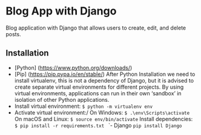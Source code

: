 # Blog App with Django

Blog application with Django that allows users to create, edit, and delete posts.

## Installation
- [Python] (https://www.python.org/downloads/)
- [Pip] (https://pip.pypa.io/en/stable/)
After Python Installation we need to install virtualenv, this is not a dependency of Django, but it is advised to create separate virtual environments for different projects. By using virtual environments, applications can run in their own ‘sandbox’ in isolation of other Python applications.
- Install virtual environment: ``` $ python -m virtualenv env ```
- Activate virtual environment:/ 
On Windows: 
``` $ .\env\Scripts\activate ``` 
On macOS and Linux:
``` $ source env/bin/activate ```
Install dependencies: 
```$ pip install -r requirements.txt ```
`- Django ``` pip install Django ```
